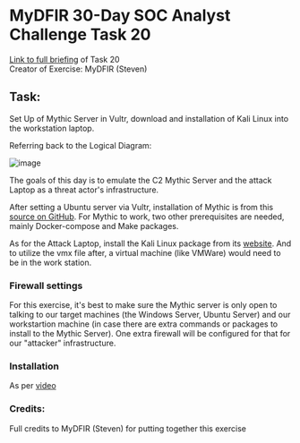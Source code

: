 # MyDFIR 30-Day SOC Analyst Challenge Task 20
[Link to full briefing](https://www.youtube.com/watch?v=JKO1pZ45_5I) of Task 20 </br>
Creator of Exercise: MyDFIR (Steven)

## Task:
Set Up of Mythic Server in Vultr, download and installation of Kali Linux into the workstation laptop. 

Referring back to the Logical Diagram: </br>

![image](DFIR_Day_005_Updated_Logical_Diagram.jpg)

The goals of this day is to emulate the C2 Mythic Server and the attack Laptop as a threat actor's infrastructure. 

After setting a Ubuntu server via Vultr, installation of Mythic is from this [source on GitHub](https://github.com/its-a-feature/Mythic). For Mythic to work, two other prerequisites are needed, mainly Docker-compose and Make packages. 

As for the Attack Laptop, install the Kali Linux package from its [website](https://www.kali.org/). And to utilize the vmx file after, a virtual machine (like VMWare) would need to be in the work station. 

### Firewall settings
For this exercise, it's best to make sure the Mythic server is only open to talking to our target machines (the Windows Server, Ubuntu Server) and our workstartion machine (in case there are extra commands or packages to install to the Mythic Server). One extra firewall will be configured for that for our "attacker" infrastructure. 


### Installation
As per [video](https://www.youtube.com/watch?v=JKO1pZ45_5I)


### Credits:
Full credits to MyDFIR (Steven) for putting together this exercise
















